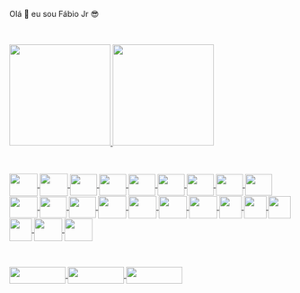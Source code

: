 Olá 👋 eu sou Fábio Jr  😎

##

<br>
  <div>
    <a href="https://github.com/JRFabioTI">
    <img height="180em" src="https://github-readme-stats.vercel.app/api?username=JRFabioTI&show_icons=true&theme=dark&include_all_commits=true&count_private=true"/>
    <img height="180em" src="https://github-readme-stats.vercel.app/api/top-langs/?username=JRFabioTI&layout=compact&langs_cont=16&theme=dark"/>
  </div>
  
  ##
  
  
  <div style="display: inline_block">
  <br>
    <img align="center" height="40" width="50" src="https://cdn.jsdelivr.net/gh/devicons/devicon/icons/html5/html5-original.svg"/>
    <img align="center" height="40" width="50" src="https://cdn.jsdelivr.net/gh/devicons/devicon/icons/css3/css3-original.svg"/>
    <img align="center" height="38" width="48" src="https://cdn.jsdelivr.net/gh/devicons/devicon/icons/javascript/javascript-original.svg"/>
    <img align="center" height="38" width="48" src="https://cdn.jsdelivr.net/gh/devicons/devicon/icons/typescript/typescript-original.svg"/>
    <img align="center" height="38" width="48" src="https://cdn.jsdelivr.net/gh/devicons/devicon/icons/react/react-original.svg"/>
    <img align="center" height="38" width="48" src="https://cdn.jsdelivr.net/gh/devicons/devicon/icons/angularjs/angularjs-original.svg"/>
    <img align="center" height="38" width="48" src="https://cdn.jsdelivr.net/gh/devicons/devicon@latest/icons/figma/figma-original.svg" />
    <img align="center" height="38" width="48" src="https://cdn.jsdelivr.net/gh/devicons/devicon/icons/mysql/mysql-original.svg"/>
    <img align="center" height="38" width="48" src="https://cdn.jsdelivr.net/gh/devicons/devicon@latest/icons/datagrip/datagrip-original.svg" />
    <img align="center" height="38" width="50" src="https://cdn.jsdelivr.net/gh/devicons/devicon@latest/icons/docker/docker-original.svg" />
    <img align="center" height="38" width="48" src="https://cdn.jsdelivr.net/gh/devicons/devicon/icons/postgresql/postgresql-original.svg"/>
    <img align="center" height="38" width="48" src="https://cdn.jsdelivr.net/gh/devicons/devicon/icons/jquery/jquery-original.svg"/>
    <img align="center" height="40" width="50" src="https://cdn.jsdelivr.net/gh/devicons/devicon/icons/bootstrap/bootstrap-original.svg"/>
    <img align="center" height="40" width="50" src="https://cdn.jsdelivr.net/gh/devicons/devicon/icons/bitbucket/bitbucket-original.svg"/>
    <img align="center" height="40" width="50" src="https://cdn.jsdelivr.net/gh/devicons/devicon/icons/git/git-original.svg"/>
    <img align="center" height="40" width="50" src="https://cdn.jsdelivr.net/gh/devicons/devicon/icons/sass/sass-original.svg"/>
    <img align="center" height="40 width="50" src="https://cdn.jsdelivr.net/gh/devicons/devicon@latest/icons/express/express-original.svg" />
    <img align="center" height="40 width="50" src="https://cdn.jsdelivr.net/gh/devicons/devicon@latest/icons/go/go-original-wordmark.svg"/>
    <img align="center" height="40 width="50" src="https://cdn.jsdelivr.net/gh/devicons/devicon@latest/icons/goland/goland-original.svg" />
    <img align="center" height="40 width="50" src="https://cdn.jsdelivr.net/gh/devicons/devicon@latest/icons/insomnia/insomnia-original.svg" />
    <img align="center" height="40" width="50" src="https://cdn.jsdelivr.net/gh/devicons/devicon@latest/icons/npm/npm-original-wordmark.svg"/>
    <img align="center" height="40" width="50" src="https://cdn.jsdelivr.net/gh/devicons/devicon@latest/icons/yarn/yarn-original.svg" />


    




  </div><br>
  
  ##
  
  
  <div>
  <a href="https://www.linkedin.com/in/fábio-developer/" target="_blank"><img align="center" height="30" width="100" src="https://img.shields.io/badge/LinkedIn-0077B5?   style=for-the-badge&logo=linkedin&logoColor=white"/>
  <a href="https://www.instagram.com/jrfabao/" target="_blank"><img align="center" height="30" width="100" src="https://img.shields.io/badge/Instagram-E4405F?style=for-the-badge&logo=instagram&logoColor=white"/>  
    <a href="https://discord.com/channels/@me" target="_blank"><img align="center" height="30" width="100" src="https://img.shields.io/badge/Discord-7289DA?style=for-the-badge&logo=discord&logoColor=white">
  
  </div> 
          
